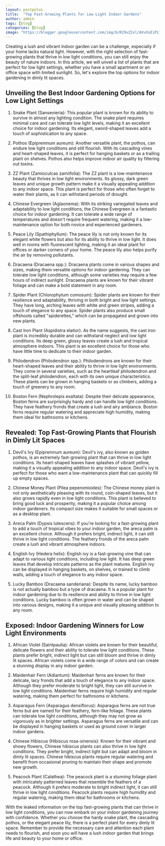 ```yaml
---
layout: postpolos
title:  "Top Fast-Growing Plants for Low Light Indoor Gardens"
author: admin
tags: [blog]
categories: [blog]
image: "https://blogger.googleusercontent.com/img/b/R29vZ2xl/AVvXsEiPLTvVzbhET4hzODwfLG1Xi83ZtK2cpjfAWXO38L0s01OlrXcwZ4uYhyphenhyphen6fGfEjlceK3YAUS0RgOXejpsqPJu6wVlbdvOdrnkgpLrma0Po2AzpuOppPtSMuCFzk45Y4rWlPFNGjpvl_dkNGK1K9cuyYzi5Zt4wghjbtIcL26zZHu7IpYrPxkMgs5yxhB8UY/s1600/20240408_185834.jpg"
---
```




<p>Creating a lush and vibrant indoor garden can be a challenge, especially if your home lacks natural light. However, with the right selection of fast-growing plants that thrive in low light conditions, you can still enjoy the beauty of nature indoors. In this article, we will unveil a list of plants that are perfect for low light settings, whether you have a small apartment or an office space with limited sunlight. So, let's explore the top options for indoor gardening in dimly lit spaces.</p>
<h2>Unveiling the Best Indoor Gardening Options for Low Light Settings</h2>
<ol>
<li>
<p>Snake Plant (Sansevieria): This popular plant is known for its ability to survive in almost any lighting condition. The snake plant requires minimal care and can tolerate low light levels, making it an excellent choice for indoor gardening. Its elegant, sword-shaped leaves add a touch of sophistication to any space.</p>
</li>
<li>
<p>Pothos (Epipremnum aureum): Another versatile plant, the pothos, can endure low light conditions and still flourish. With its cascading vines and heart-shaped leaves, it is perfect for hanging baskets or as a trailing plant on shelves. Pothos also helps improve indoor air quality by filtering out toxins.</p>
</li>
<li>
<p>ZZ Plant (Zamioculcas zamiifolia): The ZZ plant is a low-maintenance beauty that thrives in low light environments. Its glossy, dark green leaves and unique growth pattern make it a visually appealing addition to any indoor space. This plant is perfect for those who often forget to water their plants, as it can withstand periods of drought.</p>
</li>
<li>
<p>Chinese Evergreen (Aglaonema): With its striking variegated leaves and adaptability to low light conditions, the Chinese Evergreen is a fantastic choice for indoor gardening. It can tolerate a wide range of temperatures and doesn't require frequent watering, making it a low-maintenance option for both novice and experienced gardeners.</p>
</li>
<li>
<p>Peace Lily (Spathiphyllum): The peace lily is not only known for its elegant white flowers but also for its ability to thrive in low light. It does well in rooms with fluorescent lighting, making it an ideal plant for offices or darker corners of your home. The peace lily also helps purify the air by removing pollutants.</p>
</li>
<li>
<p>Dracaena (Dracaena spp.): Dracaena plants come in various shapes and sizes, making them versatile options for indoor gardening. They can tolerate low light conditions, although some varieties may require a few hours of indirect sunlight. Dracaena plants are known for their vibrant foliage and can make a bold statement in any room.</p>
</li>
<li>
<p>Spider Plant (Chlorophytum comosum): Spider plants are known for their resilience and adaptability, thriving in both bright and low light settings. They have long, arching leaves with white and green stripes, adding a touch of elegance to any space. Spider plants also produce small offshoots called &quot;spiderettes,&quot; which can be propagated and grown into new plants.</p>
</li>
<li>
<p>Cast Iron Plant (Aspidistra elatior): As the name suggests, the cast iron plant is incredibly durable and can withstand neglect and low light conditions. Its deep green, glossy leaves create a lush and tropical atmosphere indoors. This plant is an excellent choice for those who have little time to dedicate to their indoor garden.</p>
</li>
<li>
<p>Philodendron (Philodendron spp.): Philodendrons are known for their heart-shaped leaves and their ability to thrive in low light environments. They come in several varieties, such as the heartleaf philodendron and the split-leaf philodendron, each with its own unique characteristics. These plants can be grown in hanging baskets or as climbers, adding a touch of greenery to any room.</p>
</li>
<li>
<p>Boston Fern (Nephrolepis exaltata): Despite their delicate appearance, Boston ferns are surprisingly hardy and can handle low light conditions. They have feathery fronds that create a lush and airy ambiance. Boston ferns require regular watering and appreciate high humidity, making them ideal for bathrooms or kitchens.</p>
</li>
</ol>
<h2>Revealed: Top Fast-Growing Plants that Flourish in Dimly Lit Spaces</h2>
<ol>
<li>
<p>Devil's Ivy (Epipremnum aureum): Devil's ivy, also known as golden pothos, is an extremely fast-growing plant that can thrive in low light conditions. Its heart-shaped leaves have splashes of vibrant yellow, making it a visually appealing addition to any indoor space. Devil's ivy is perfect for those who want a low-maintenance plant that can quickly fill up empty spaces.</p>
</li>
<li>
<p>Chinese Money Plant (Pilea peperomioides): The Chinese money plant is not only aesthetically pleasing with its round, coin-shaped leaves, but it also grows rapidly even in low light conditions. This plant is believed to bring good luck and prosperity, making it a popular choice among indoor gardeners. Its compact size makes it suitable for small spaces or as a desktop plant.</p>
</li>
<li>
<p>Areca Palm (Dypsis lutescens): If you're looking for a fast-growing plant to add a touch of tropical vibes to your indoor garden, the areca palm is an excellent choice. Although it prefers bright, indirect light, it can still thrive in low light conditions. The feathery fronds of the areca palm create a lush and vibrant atmosphere indoors.</p>
</li>
<li>
<p>English Ivy (Hedera helix): English ivy is a fast-growing vine that can adapt to various light conditions, including low light. It has deep green leaves that develop intricate patterns as the plant matures. English ivy can be displayed in hanging baskets, on shelves, or trained to climb walls, adding a touch of elegance to any indoor space.</p>
</li>
<li>
<p>Lucky Bamboo (Dracaena sanderiana): Despite its name, lucky bamboo is not actually bamboo but a type of dracaena. It is a popular plant for indoor gardening due to its resilience and ability to thrive in low light conditions. Lucky bamboo is often grown in water and can be shaped into various designs, making it a unique and visually pleasing addition to any room.</p>
</li>
</ol>
<h2>Exposed: Indoor Gardening Winners for Low Light Environments</h2>
<ol>
<li>
<p>African Violet (Saintpaulia): African violets are known for their beautiful, delicate flowers and their ability to tolerate low light conditions. These plants prefer bright, indirect light but can still bloom and thrive in dimly lit spaces. African violets come in a wide range of colors and can create a stunning display in any indoor garden.</p>
</li>
<li>
<p>Maidenhair Fern (Adiantum): Maidenhair ferns are known for their delicate, lacy fronds that add a touch of elegance to any indoor space. Although they prefer moderate to bright light, they can still survive in low light conditions. Maidenhair ferns require high humidity and regular watering, making them perfect for bathrooms or kitchens.</p>
</li>
<li>
<p>Asparagus Fern (Asparagus densiflorus): Asparagus ferns are not true ferns but are named for their feathery, fern-like foliage. These plants can tolerate low light conditions, although they may not grow as vigorously as in brighter settings. Asparagus ferns are versatile and can be displayed in hanging baskets or used as ground cover in larger indoor gardens.</p>
</li>
<li>
<p>Chinese Hibiscus (Hibiscus rosa-sinensis): Known for their vibrant and showy flowers, Chinese hibiscus plants can also thrive in low light conditions. They prefer bright, indirect light but can adapt and bloom in dimly lit spaces. Chinese hibiscus plants require regular watering and benefit from occasional pruning to maintain their shape and promote new growth.</p>
</li>
<li>
<p>Peacock Plant (Calathea): The peacock plant is a stunning foliage plant with intricately patterned leaves that resemble the feathers of a peacock. Although it prefers moderate to bright indirect light, it can still thrive in low light conditions. Peacock plants require high humidity and regular watering, making them ideal for bathrooms or kitchens.</p>
</li>
</ol>
<p>With the leaked information on the top fast-growing plants that can thrive in low light conditions, you can now embark on your indoor gardening journey with confidence. Whether you choose the hardy snake plant, the cascading pothos, or the elegant peace lily, there is a perfect plant for every dimly lit space. Remember to provide the necessary care and attention each plant needs to flourish, and soon you will have a lush indoor garden that brings life and beauty to your home or office.</p>

